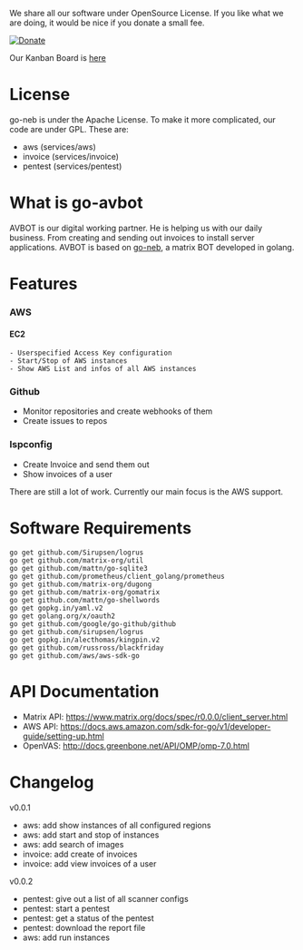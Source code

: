 
We share all our software under OpenSource License. If you like what we are doing, it would be nice if you donate a small fee. 

[![Donate](https://liberapay.com/assets/widgets/donate.svg)](https://liberapay.com/AVENTER/donate)

Our Kanban Board is [here](https://wekan.aventer.biz/b/XePZjKD4mK3eFY8MS/go-avbot)

# License
go-neb is under the Apache License. To make it more complicated, our code are under GPL. These are:
- aws (services/aws)
- invoice (services/invoice)
- pentest (services/pentest)

# What is go-avbot

AVBOT is our digital working partner. He is helping us with our daily business. From creating and sending out invoices to install server applications. AVBOT is based on [go-neb](https://github.com/matrix-org/go-neb), a matrix BOT developed in golang. 

# Features

### AWS
  #### EC2
    - Userspecified Access Key configuration
    - Start/Stop of AWS instances
    - Show AWS List and infos of all AWS instances

### Github
- Monitor repositories and create webhooks of them
- Create issues to repos

### Ispconfig
- Create Invoice and send them out
- Show invoices of a user

There are still a lot of work. Currently our main focus is the AWS support.

# Software Requirements

```
go get github.com/Sirupsen/logrus 
go get github.com/matrix-org/util
go get github.com/mattn/go-sqlite3
go get github.com/prometheus/client_golang/prometheus
go get github.com/matrix-org/dugong
go get github.com/matrix-org/gomatrix
go get github.com/mattn/go-shellwords
go get gopkg.in/yaml.v2
go get golang.org/x/oauth2
go get github.com/google/go-github/github
go get github.com/sirupsen/logrus
go get gopkg.in/alecthomas/kingpin.v2
go get github.com/russross/blackfriday
go get github.com/aws/aws-sdk-go
```

# API Documentation

- Matrix API: https://www.matrix.org/docs/spec/r0.0.0/client_server.html
- AWS API: https://docs.aws.amazon.com/sdk-for-go/v1/developer-guide/setting-up.html
- OpenVAS: http://docs.greenbone.net/API/OMP/omp-7.0.html

# Changelog

v0.0.1
- aws: add show instances of all configured regions
- aws: add start and stop of instances
- aws: add search of images
- invoice: add create of invoices
- invoice: add view invoices of a user

v0.0.2
- pentest: give out a list of all scanner configs
- pentest: start a pentest
- pentest: get a status of the pentest
- pentest: download the report file
- aws: add run instances